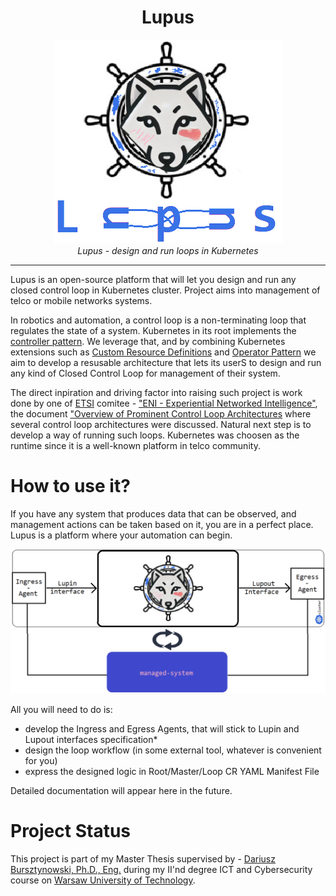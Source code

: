 <h1 align="center">Lupus</h1>

<p align="center">
  <img src="_img/logo.png"/>
  <br>
  <i>Lupus - design and run loops in Kubernetes </i>
  <br>
</p>

----

Lupus is an open-source platform that will let you design and run any closed control loop in Kubernetes cluster. Project aims into management of telco or mobile networks systems.

In robotics and automation, a control loop is a non-terminating loop that regulates the state of a system. Kubernetes in its root implements the [controller pattern](https://kubernetes.io/docs/concepts/architecture/controller/). We leverage that, and by combining Kubernetes extensions such as [Custom Resource Definitions](https://kubernetes.io/docs/tasks/extend-kubernetes/custom-resources/custom-resource-definitions/) and [Operator Pattern](https://kubernetes.io/docs/concepts/extend-kubernetes/operator/) we aim to develop a resusable architecture that lets its userS to design and run any kind of Closed Control Loop for management of their system. 

The direct inpiration and driving factor into raising such project is work done by one of [ETSI](https://www.etsi.org) comitee - ["ENI - Experiential Networked Intelligence"](https://www.etsi.org/technologies/experiential-networked-intelligence), the document ["Overview of Prominent Control Loop Architectures](https://www.etsi.org/deliver/etsi_gr/ENI/001_099/017/02.01.01_60/gr_ENI017v020101p.pdf) where several control loop architectures were discussed. Natural next step is to develop a way of running such loops. Kubernetes was choosen as the runtime since it is a well-known platform in telco community. 

# How to use it?

If you have any system that produces data that can be observed, and management actions can be taken based on it, you are in a perfect place. Lupus is a platform where your automation can begin.


<p align="center">
  <img src="_img/readme/1.png"/>
</p>

All you will need to do is:
- develop the Ingress and Egress Agents, that will stick to Lupin and Lupout interfaces specification* 
- design the loop workflow (in some external tool, whatever is convenient for you)
- express the designed logic in Root/Master/Loop CR YAML Manifest File

Detailed documentation will appear here in the future.

# Project Status

This project is part of my Master Thesis supervised by - [Dariusz Bursztynowski, Ph.D., Eng.](https://repo.pw.edu.pl/info/author/WEITI-99bdf4cf-dec0-4770-baf2-80874a4d91a0/Profil+osoby+%E2%80%93+Dariusz+Bursztynowski+%E2%80%93+Politechnika+Warszawska) during my II'nd degree ICT and Cybersecurity course on [Warsaw University of Technology](https://eng.pw.edu.pl). 